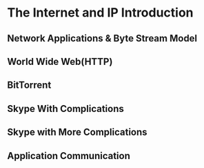# The Internet and IP Introduction

## Network Applications & Byte Stream Model

## World Wide Web(HTTP)

## BitTorrent

## Skype With Complications

## Skype with More Complications

## Application Communication
